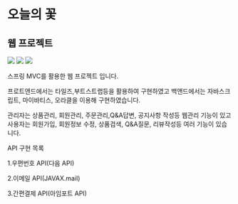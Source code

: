 <h1>오늘의 꽃</h1>
<h2>웹 프로젝트</h2>
<a href=><img src="https://img.shields.io/badge/Scss-green?style=flat&logo=Sass&logoColor=CC6699"/></a>
<img src=https://user-images.githubusercontent.com/61037406/226539032-ca83b307-c0fb-44c8-b964-cfa97962a4d4.png>
<img src=https://user-images.githubusercontent.com/61037406/226539411-0ed3909a-7347-4c76-8310-29f51bf3f94c.png>
<p>스프링 MVC를 활용한 웹 프로젝트 입니다.</p>
<p>프로트앤드에서는 타일즈,부트스트랩등을 활용하여 구현하였고 백앤드에서는 자바스크립트, 마이바티스, 오라클을 이용해 구현하였습니다.</p>
<p>관리자는 상품관리, 회원관리, 주문관리,Q&A답변, 공지사항 작성등 웹관리 기능이 있고 사용자는 회원가입, 회원정보 수정, 상품검색, Q&A질문, 리뷰작성등 여러 기능이 있습니다.</p>
<p>API 구현 목록</p>
<p>1.우편번호 API(다음 API)</p>
<p>2.이메일 API(JAVAX.mail)</p>
<p>3.간편결제 API(아임포트 API)</p>

<a herf = "https://devkch.notion.site/531b93bb4bcc4577a5a90ca91780451d">
